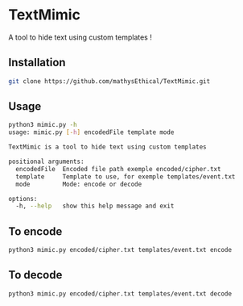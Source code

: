 # TextMimic

A tool to hide text using custom templates !

## Installation
```sh
git clone https://github.com/mathysEthical/TextMimic.git
```

## Usage

```sh
python3 mimic.py -h
usage: mimic.py [-h] encodedFile template mode

TextMimic is a tool to hide text using custom templates

positional arguments:
  encodedFile  Encoded file path exemple encoded/cipher.txt
  template     Template to use, for exemple templates/event.txt
  mode         Mode: encode or decode

options:
  -h, --help   show this help message and exit
```

## To encode
```sh
python3 mimic.py encoded/cipher.txt templates/event.txt encode
```

## To decode

```sh
python3 mimic.py encoded/cipher.txt templates/event.txt decode
```